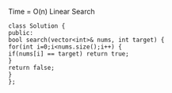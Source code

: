 Time = O(n)
Linear Search
```
class Solution {
public:
bool search(vector<int>& nums, int target) {
for(int i=0;i<nums.size();i++) {
if(nums[i] == target) return true;
}
return false;
}
};
```